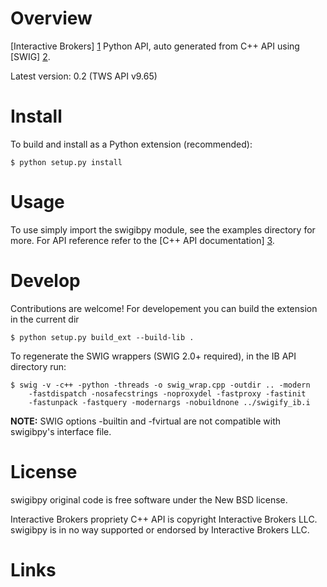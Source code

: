 Overview
========

[Interactive Brokers] [1] Python API, auto generated from C++ API using 
[SWIG] [2].

Latest version: 0.2 (TWS API v9.65)

Install
=======

To build and install as a Python extension (recommended):

    $ python setup.py install
    
Usage
=====

To use simply import the swigibpy module, see the examples directory for more.
For API reference refer to the [C++ API documentation] [3]. 

Develop
=======
    
Contributions are welcome! For developement you can build the extension in the 
current dir 

    $ python setup.py build_ext --build-lib .
 	
To regenerate the SWIG wrappers (SWIG 2.0+ required), in the IB API 
directory run:

    $ swig -v -c++ -python -threads -o swig_wrap.cpp -outdir .. -modern 
        -fastdispatch -nosafecstrings -noproxydel -fastproxy -fastinit 
        -fastunpack -fastquery -modernargs -nobuildnone ../swigify_ib.i
        
__NOTE:__ SWIG options -builtin and -fvirtual are not compatible with swigibpy's
interface file.

License
=======

swigibpy original code is free software under the New BSD license.

Interactive Brokers propriety C++ API is copyright Interactive Brokers LLC. 
swigibpy is in no way supported or endorsed by Interactive Brokers LLC.

Links
=====

[1]: http://www.interactivebrokers.co.uk/   "Interactive Brokers"
[2]: http://www.swig.org/                   "SWIG"
[3]: http://www.interactivebrokers.com/en/p.php?f=programInterface  "C++ API" 